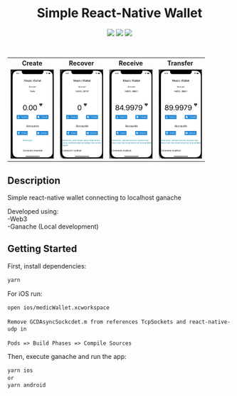 <p align="center">
  <h1 align="center">Simple React-Native Wallet</h1>
  <p align="center">
  <img src="https://img.shields.io/badge/react_native-%2320232a.svg?style=for-the-badge&logo=react&logoColor=%2361DAFB"/>
  <img src="https://img.shields.io/badge/typescript-%23007ACC.svg?style=for-the-badge&logo=typescript&logoColor=white"/>
  <img src="https://img.shields.io/github/license/Ileriayo/markdown-badges?style=for-the-badge"/>
  
</p>
<br>
<table>
	<tr>
		<th>Create</th>
		<th>Recover</th>
		<th>Receive</th>
		<th>Transfer</th>
 	</tr>
 	<tr>
  		<td>
      	<img src="assets/create.gif" width="100%" height="200px"/>
      </td>
  		<td>
				<img src="assets/recover.gif" width="100%" height="200px"/>
      </td>
  		<td>
				<img src="assets/receive.gif" width="100%" height="200px"/>
			</td>
  		<td>
				<img src="assets/transfer.gif" width="100%" height="200px"/>
			</td>
 	</tr>
</table>

## Description

Simple react-native wallet connecting to localhost ganache

Developed using:<br>
-Web3<br>
-Ganache (Local development)

## Getting Started

First, install dependencies:

```bash
yarn
```

For iOS run:<br>

```
open ios/medicWallet.xcworkspace

Remove GCDAsyncSockcdet.m from references TcpSockets and react-native-udp in

Pods => Build Phases => Compile Sources
```

Then, execute ganache and run the app:

```bash
yarn ios
or
yarn android
```
